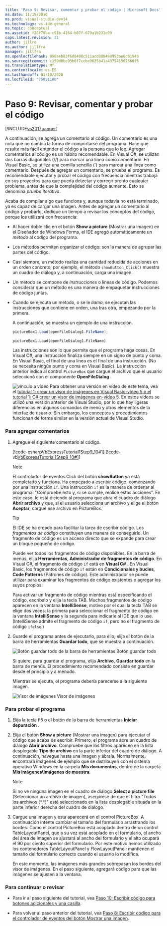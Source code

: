 ```yaml
---
title: 'Paso 9: Revisar, comentar y probar el código | Microsoft Docs'
ms.date: 11/15/2016
ms.prod: visual-studio-dev14
ms.technology: vs-ide-general
ms.topic: conceptual
ms.assetid: f26f79ba-c91b-4164-b87f-679a1b231c09
caps.latest.revision: 31
author: jillre
ms.author: jillfra
manager: jillfra
ms.openlocfilehash: 090aeb83f6d0480c511acd808498953ae6c01940
ms.sourcegitcommit: c150d0be93b6f7ccbe9625b41a437541502560f5
ms.translationtype: MT
ms.contentlocale: es-ES
ms.lasthandoff: 01/10/2020
ms.locfileid: "75851100"
---
```

# <a name="step-9-review-comment-and-test-your-code"></a>Paso 9: Revisar, comentar y probar el código
[!INCLUDE[vs2017banner](../includes/vs2017banner.md)]

A continuación, se agrega un comentario al código. Un comentario es una nota que no cambia la forma de comportarse del programa. Hace que resulte más fácil entender el código a la persona que lo lee. Agregar comentarios al código es un hábito recomendable. En Visual C#, se utilizan dos barras diagonales (//) para marcar una línea como comentario. En Visual Basic, se utiliza una comilla sencilla (') para marcar una línea como comentario. Después de agregar un comentario, se prueba el programa. Es recomendable ejecutar y probar el código con frecuencia mientras trabaja en sus proyectos para que pueda detectar y corregir pronto cualquier problema, antes de que la complejidad del código aumente. Esto se denomina *prueba iterativa*.

 Acaba de compilar algo que funciona y, aunque todavía no está terminado, ya es capaz de cargar una imagen. Antes de agregar un comentario al código y probarlo, dedique un tiempo a revisar los conceptos del código, porque los utilizará con frecuencia:

- Al hacer doble clic en el botón **Show a picture** (Mostrar una imagen) en el Diseñador de Windows Forms, el IDE agregó automáticamente un *método* al código del programa.

- Los métodos permiten organizar el código: son la manera de agrupar las partes del código.

- Casi siempre, un método realiza una cantidad reducida de acciones en un orden concreto; por ejemplo, el método `showButton_Click()` muestra un cuadro de diálogo y, a continuación, carga una imagen.

- Un método se compone de *instrucciones* o líneas de código. Podemos considerar que un método es una manera de empaquetar instrucciones de código juntas.

- Cuando se ejecuta un método, o se le *llama*, se ejecutan las instrucciones que contiene en orden, una tras otra, empezando por la primera.

   A continuación, se muestra un ejemplo de una instrucción.

  ```csharp
  pictureBox1.Load(openFileDialog1.FileName);
  ```

  ```vb
  pictureBox1.Load(openFileDialog1.FileName)
  ```

   Las instrucciones son lo que permite que el programa haga cosas. En Visual C#, una instrucción finaliza siempre en un signo de punto y coma. En Visual Basic, el final de una línea es el final de una instrucción. (No se necesita ningún punto y coma en Visual Basic). La instrucción anterior indica al control `PictureBox` que cargue el archivo que el usuario seleccionó con el componente **OpenFileDialog** .

  ![vínculo a vídeo](../data-tools/media/playvideo.gif "PlayVideo") Para obtener una versión en vídeo de este tema, vea el [tutorial 1: crear un visor de imágenes en Visual Basic-vídeo 5 o el](https://msdn.microsoft.com/vbasic/gg315356.aspx) [tutorial 1: C# crear un visor de imágenes en-vídeo 5](https://msdn.microsoft.com/vcsharp/gg278413.aspx). En estos vídeos se utilizó una versión anterior de Visual Studio, por lo que hay ligeras diferencias en algunos comandos de menú y otros elementos de la interfaz de usuario. Sin embargo, los conceptos y procedimientos funcionan de forma similar en la versión actual de Visual Studio.

### <a name="to-add-comments"></a>Para agregar comentarios

1. Agregue el siguiente comentario al código.

     [!code-csharp[VbExpressTutorial1Step9_10#1](../snippets/csharp/VS_Snippets_VBCSharp/vbexpresstutorial1step9_10/cs/form1.cs#1)]
     [!code-vb[VbExpressTutorial1Step9_10#1](../snippets/visualbasic/VS_Snippets_VBCSharp/vbexpresstutorial1step9_10/vb/form1.vb#1)]

    > [!NOTE]
    > El controlador de eventos Click del botón **showButton** ya está completado y funciona. Ha empezado a escribir código, comenzando por una instrucción `if`. Una instrucción `if` es la manera de ordenar al programa: "Compruebe esto y, si se cumple, realice estas acciones". En este caso, le está diciendo al programa que abra el cuadro de diálogo **Abrir archivo** y que, si el usuario selecciona un archivo y elige el botón **Aceptar**, cargue ese archivo en PictureBox.

    > [!TIP]
    > El IDE se ha creado para facilitar la tarea de escribir código. Los *fragmentos de código* constituyen una manera de conseguirlo. Un fragmento de código es un acceso directo que se expande para crear un bloque pequeño de código.
    >
    >  Puede ver todos los fragmentos de código disponibles. En la barra de menús, elija **Herramientas**, **Administrador de fragmentos de código**. En Visual C#, el fragmento de código `if` está en **Visual C#** . En Visual Basic, los fragmentos de código `if` están en **Condicionales y bucles**, **Code Patterns** (Patrones de código). Este administrador se puede utilizar para examinar los fragmentos de código existentes o agregar los suyos propios.
    >
    >  Para activar un fragmento de código mientras está especificando el código, escríbalo y elija la tecla TAB. Muchos fragmentos de código aparecen en la ventana **IntelliSense**, motivo por el cual la tecla TAB se elige dos veces: la primera para seleccionar el fragmento de código en la ventana **IntelliSense** y la segunda para indicarle al IDE que lo use. (IntelliSense admite el fragmento de código `if`, pero no el fragmento de código `ifelse`.)

2. Guarde el programa antes de ejecutarlo, para ello, elija el botón de la barra de herramientas **Guardar todo**, que se muestra a continuación.

     ![Botón guardar todo](../ide/media/express-iconsaveall.png "Express_IconSaveAll") de la barra de herramientas Botón guardar todo

     Si quiere, para guardar el programa, elija **Archivo**, **Guardar todo** en la barra de menús. El procedimiento recomendado consiste en guardar desde el principio y a menudo.

     Mientras se ejecuta, el programa debería parecerse a la siguiente imagen.

     ![Visor de imágenes](../ide/media/express-pictureviewerdonerun.png "Express_PictureViewerDoneRun") Visor de imágenes

### <a name="to-test-your-program"></a>Para probar el programa

1. Elija la tecla F5 o el botón de la barra de herramientas **Iniciar depuración** .

2. Elija el botón **Show a picture** (Mostrar una imagen) para ejecutar el código que acaba de escribir. Primero, el programa abre un cuadro de diálogo **Abrir archivo**. Compruebe que los filtros aparecen en la lista desplegable **Tipo de archivo** en la parte inferior del cuadro de diálogo. A continuación, navegue hasta una imagen y ábrala. Normalmente, encontrará imágenes de ejemplo que se distribuyen con el sistema operativo Windows en la carpeta **Mis documentos**, dentro de la carpeta **Mis imágenes\Imágenes de muestra**.

    > [!NOTE]
    > Si no ve ninguna imagen en el cuadro de diálogo **Select a picture file** (Seleccionar un archivo de imagen), asegúrese de que el filtro "Todos los archivos (*.\*)" esté seleccionado en la lista desplegable situada en la parte inferior derecha del cuadro de diálogo.

3. Cargue una imagen y esta aparecerá en el control PictureBox. A continuación intente cambiar el tamaño del formulario arrastrando los bordes. Como el control PictureBox está acoplado dentro de un control TableLayoutPanel, que a su vez está acoplado en el formulario, el ancho del área de imagen se ajustará al ancho del formulario y el alto ocupará el 90 por ciento superior del formulario. Por este motivo hemos utilizado los contenedores TableLayoutPanel y FlowLayoutPanel: mantienen el tamaño del formulario correcto cuando el usuario lo modifica.

     En este momento, las imágenes más grandes sobrepasan los bordes del visor de imágenes. En el paso siguiente, agregará código para que las imágenes se ajusten a la ventana.

### <a name="to-continue-or-review"></a>Para continuar o revisar

- Para ir al paso siguiente del tutorial, vea [Paso 10: Escribir código para botones adicionales y una casilla](../ide/step-10-write-code-for-additional-buttons-and-a-check-box.md).

- Para volver al paso anterior del tutorial, vea [Paso 8: Escribir código para el controlador de eventos del botón Mostrar una imagen](../ide/step-8-write-code-for-the-show-a-picture-button-event-handler.md).
